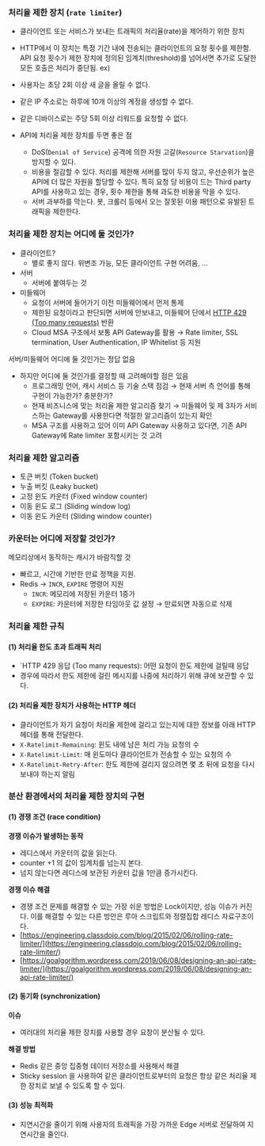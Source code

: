 ### 처리율 제한 장치 (`rate limiter`)
- 클라이언트 또는 서비스가 보내는 트래픽의 처리율(rate)을 제어하기 위한 장치
- HTTP에서 이 장치는 특정 기간 내에 전송되는 클라이언트의 요청 횟수를 제한함. API 요청 횟수가 제한 장치에 정의된 임계치(threshold)를 넘어서면 추가로 도달한 모든 호출은 처리가 중단됨.
  ex)
-   사용자는 초당 2회 이상 새 글을 올릴 수 없다.
-   같은 IP 주소로는 하루에 10개 이상의 계정을 생성할 수 없다.
-   같은 디바이스로는 주당 5회 이상 리워드를 요청할 수 없다.

- API에 처리율 제한 장치를 두면 좋은 점
    - DoS(`Denial of Service`) 공격에 의한 자원 고갈(`Resource Starvation`)을 방지할 수 있다.
    -   비용을 절감할 수 있다. 처리를 제한해 서버를 많이 두지 않고, 우선순위가 높은 API에 더 많은 자원을 할당할 수 있다. 특히 요청 당 비용이 드는 Third party API를 사용하고 있는 경우, 횟수 제한을 통해 과도한 비용을 막을 수 있다.
    - 서버 과부하를 막는다. 봇, 크롤러 등에서 오는 잘못된 이용 패턴으로 유발된 트래픽을 제한한다.

### 처리율 제한 장치는 어디에 둘 것인가?
-   클라이언트?
    -   별로 좋지 않다. 위변조 가능, 모든 클라이언트 구현 어려움, ...
-   서버
    -   서버에 붙여두는 것
-   미들웨어
    -   요청이 서버에 들어가기 이전 미들웨어에서 먼저 통제
    -   제한된 요청이라고 판단되면 서버에 안보내고, 미들웨어 단에서 [HTTP 429 (Too many requests)](https://developer.mozilla.org/en-US/docs/Web/HTTP/Status/429) 반환
    -   Cloud MSA 구조에서 보통 API Gateway를 활용 → Rate limiter, SSL termination, User Authentication, IP Whitelist 등 지원

서버/미들웨어 어디에 둘 것인가는 정답 없음

-   하지만 어디에 둘 것인가를 결정할 때 고려해야할 점은 있음
    - 프로그래밍 언어, 캐시 서비스 등 기술 스택 점검 → 현재 서버 측 언어를 통해 구현이 가능한가? 충분한가?
    - 현재 비즈니스에 맞는 처리율 제한 알고리즘 찾기 → 미들웨어 및 제 3자가 서비스하는 Gateway를 사용한다면 적절한 알고리즘이 있는지 확인
    - MSA 구조를 사용하고 있어 이미 API Gateway 사용하고 있다면, 기존 API Gateway에 Rate limiter 포함시키는 것 고려

### 처리율 제한 알고리즘
-   토큰 버킷 (Token bucket)
-   누출 버킷 (Leaky bucket)
-   고정 윈도 카운터 (Fixed window counter)
-   이동 윈도 로그 (Sliding window log)
-   이동 윈도 카운터 (Sliding window counter)

### 카운터는 어디에 저장할 것인가?
메모리상에서 동작하는 캐시가 바람직할 것

-   빠르고, 시간에 기반한 만료 정책을 지원.
-   Redis → `INCR`, `EXPIRE` 명령어 지원
    -   `INCR`: 메모리에 저장된 카운터 1증가
    -   `EXPIRE`: 카운터에 저장한 타임아웃 값 설정 → 만료되면 자동으로 삭제

### 처리율 제한 규칙

#### (1) 처리율 한도 초과 트래픽 처리
-   `HTTP 429 응답 (Too many requests): 어떤 요청이 한도 제한에 걸릴때 응답
-   경우에 따라서 한도 제한에 걸린 메시지를 나중에 처리하기 위해 큐에 보관할 수 있다.

#### (2) 처리율 제한 장치가 사용하는 HTTP 헤더

-   클라이언트가 자기 요청이 처리율 제한에 걸리고 있는지에 대한 정보를 아래 HTTP 헤더를 통해 전달한다.
-   `X-Ratelimit-Remaining`: 윈도 내에 남은 처리 가능 요청의 수
-   `X-Ratelimit-Limit`: 매 윈도마다 클라이언트가 전송할 수 있는 요청의 수
-   `X-Ratelimit-Retry-After`: 한도 제한에 걸리지 않으려면 몇 초 뒤에 요청을 다시 보내야 하는지 알림

### 분산 환경에서의 처리율 제한 장치의 구현

#### (1) 경쟁 조건 (race condition)

**경쟁 이슈가 발생하는 동작**

-   레디스에서 카운터의 값을 읽는다.
-   counter +1 의 값이 임계치를 넘는지 본다.
-   넘지 않는다면 레디스에 보관된 카운터 값을 1만큼 증가시킨다.

**경쟁 이슈 해결**
- 경쟁 조건 문제를 해결할 수 있는 가장 쉬운 방법은 Lock이지만, 성능 이슈가 커진다. 이를 해결할 수 있는 다른 방안은 루아 스크립트와 정렬집합 레디스 자료구조이다.
- [https://engineering.classdojo.com/blog/2015/02/06/rolling-rate-limiter/](https://engineering.classdojo.com/blog/2015/02/06/rolling-rate-limiter/)
- [https://goalgorithm.wordpress.com/2019/06/08/designing-an-api-rate-limiter/](https://goalgorithm.wordpress.com/2019/06/08/designing-an-api-rate-limiter/)

#### (2) 동기화 (synchronization)

**이슈**
-   여러대의 처리율 제한 장치를 사용할 경우 요창이 분산될 수 있다.

**해결 방법**
-   Redis 같은 중앙 집중형 데이터 저장소를 사용해서 해결
-   Sticky session 을 사용하여 같은 클라이언트로부터의 요청은 항상 같은 처리율 제한 장치로 보낼 수 있도록 할 수 있다.


#### (3) 성능 최적화
- 지연시간을 줄이기 위해 사용자의 트래픽을 가장 가까운 Edge 서버로 전달하여 지연시간을 줄인다.